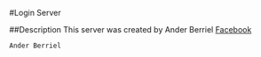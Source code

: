 #Login Server

##Description
This server was created by Ander Berriel
[Facebook](https://facebook.com/Anderelbr/)

```
Ander Berriel
```
